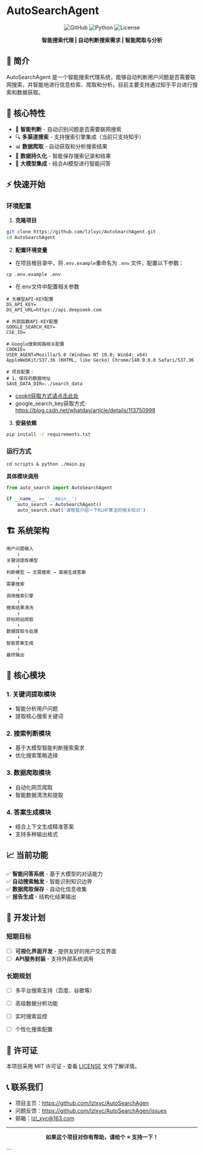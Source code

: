 # AutoSearchAgent

<div align="center">

![GitHub](https://img.shields.io/badge/version-1.0.0-blue)
![Python](https://img.shields.io/badge/python-3.8%2B-green)
![License](https://img.shields.io/badge/license-MIT-orange)

**智能搜索代理 | 自动判断搜索需求 | 智能爬取与分析**

</div>

## 📖 简介

AutoSearchAgent 是一个智能搜索代理系统，能够自动判断用户问题是否需要联网搜索，并智能地进行信息检索、爬取和分析。目前主要支持通过知乎平台进行搜索和数据获取。

## 🚀 核心特性

- 🤖 **智能判断** - 自动识别问题是否需要联网搜索
- 🔍 **多渠道搜索** - 支持搜索引擎集成（当前只支持知乎）
- 📊 **数据爬取** - 自动获取和分析搜索结果
- 💾 **数据持久化** - 智能保存搜索记录和结果
- 🧠 **大模型集成** - 结合AI模型进行智能问答

## ⚡ 快速开始

### 环境配置

1. **克隆项目**
```bash
git clone https://github.com/lzlxyc/AutoSearchAgent.git
cd AutoSearchAgent
```

2. **配置环境变量**
- 在项目根目录中，将`.env.example`重命名为 `.env` 文件，配置以下参数：
```shell
cp .env.example .env
```

- 在.env文件中配置相关参数
```env
# 大模型API-KEY配置
DS_API_KEY=
DS_API_URL=https://api.deepseek.com

# 外部函数API-KEY配置
GOOGLE_SEARCH_KEY=
CSE_ID=

# Google搜索网路相关配置
COOKIE=
USER_AGENT=Mozilla/5.0 (Windows NT 10.0; Win64; x64) AppleWebKit/537.36 (KHTML, like Gecko) Chrome/140.0.0.0 Safari/537.36

# 项目配置：
# 1、保存的数据地址
SAVE_DATA_DIR=../search_data
```
- [cookit获取方式请点击此处](assets/cookit获取.png)
- google_search_key获取方式: https://blog.csdn.net/whatday/article/details/113750998


3. **安装依赖**
```bash
pip install -r requirements.txt
```

### 运行方式
```shell
cd scripts & python ./main.py
```

**具体模块调用**
```python
from auto_search import AutoSearchAgent

if __name__ == '__main__':
    auto_search = AutoSearchAgent()
    auto_search.chat('请帮我介绍一下RLHF算法的相关知识')
```

## 🏗️ 系统架构
```text
用户问题输入
    ↓
关键词提炼模型
    ↓
判断模型 → 无需搜索 → 直接生成答案
    ↓
需要搜索
    ↓
调用搜索引擎
    ↓
搜索结果清洗
    ↓
目标网站爬取
    ↓
数据提取与处理
    ↓
智能答案生成
    ↓
最终输出
```

## 🔧 核心模块

### 1. 关键词提取模块
- 智能分析用户问题
- 提取核心搜索关键词

### 2. 搜索判断模块
- 基于大模型智能判断搜索需求
- 优化搜索策略选择

### 3. 数据爬取模块
- 自动化网页爬取
- 智能数据清洗和提取

### 4. 答案生成模块
- 结合上下文生成精准答案
- 支持多种输出格式

## 📈 当前功能

✅ **智能问答系统** - 基于大模型的对话能力  
✅ **自动搜索触发** - 智能识别知识边界  
✅ **数据爬取保存** - 自动化信息收集  
✅ **报告生成** - 结构化结果输出  

## 🎯 开发计划

### 短期目标
- [ ] **可视化界面开发** - 提供友好的用户交互界面
- [ ] **API服务封装** - 支持外部系统调用

### 长期规划
- [ ] 多平台搜索支持（百度、谷歌等）
- [ ] 高级数据分析功能
- [ ] 实时搜索监控
- [ ] 个性化搜索配置


## 📄 许可证

本项目采用 MIT 许可证 - 查看 [LICENSE](LICENSE) 文件了解详情。

## 📞 联系我们

- 项目主页：https://github.com/lzlxyc/AutoSearchAgen
- 问题反馈：https://github.com/lzlxyc/AutoSearchAgen/issues
- 邮箱：lzl_xyc@163.com

---

<div align="center">

**如果这个项目对你有帮助，请给个 ⭐️ 支持一下！**

</div>
```